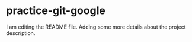 
# practice-git-google
I am editing the README file. Adding some more details about the project description.

